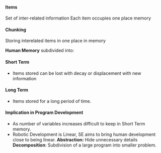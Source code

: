 #### Items
Set of inter-related information
Each item occupies one place memory

#### Chunking
Storing interelated items in one place in memory


**Human Memory** subdivided into:
#### Short Term
* Items stored can be lost with decay or displacement with new information

#### Long Term
* Items stored for a long period of time.

#### Implication in Program Development
* As number of variables increases difficult to keep in Short Term memory.
* Robotic Development is Linear, SE aims to bring human development close to being linear.
**Abstraction:** Hide unnecessary details
**Decomposition**: Subdivision of a large program into smaller problem.